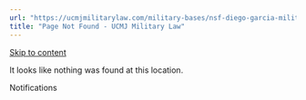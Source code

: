 ```yaml
---
url: "https://ucmjmilitarylaw.com/military-bases/nsf-diego-garcia-military-defense-lawyer-ucmj-legal-guide/%7Blocation14"
title: "Page Not Found - UCMJ Military Law"
---
```


[Skip to content](https://ucmjmilitarylaw.com/military-bases/nsf-diego-garcia-military-defense-lawyer-ucmj-legal-guide/%7Blocation14#content)

It looks like nothing was found at this location.

Notifications